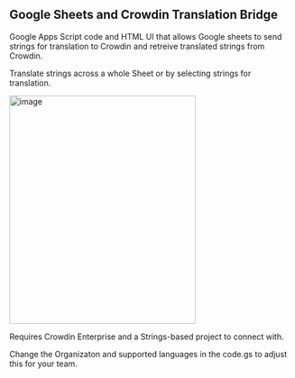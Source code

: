 ## Google Sheets and Crowdin Translation Bridge

Google Apps Script code and HTML UI that allows Google sheets to send strings for translation to Crowdin and retreive translated strings from Crowdin.

Translate strings across a whole Sheet or by selecting strings for translation. 

<img width="330" height="405" alt="image" src="https://github.com/user-attachments/assets/a391c81e-03d4-4905-a087-c168a8f300af" />

Requires Crowdin Enterprise and a Strings-based project to connect with.

Change the Organizaton and supported languages in the code.gs to adjust this for your team.

